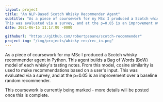 ```yaml
---
layout: project
title: "An NLP-Based Scotch Whisky Recommender Agent"
subtitle: "As a piece of coursework for my MSc I produced a Scotch whisky recommender agent in Python.
This was evaluated via a survey, and at the p=0.05 is an improvement over a baseline random recommender." # This forms the basis of a description of the project
date: 2021-06-15 11:17:00 -0000

githuburl: "https://github.com/robertpsoane/scotch-recommender"
project-img: "/img/projects/whisky-rec/rec_in.png"
---
```


As a piece of coursework for my MSc I produced a Scotch whisky recommender agent in Python. This agent builds a Bag of Words (BoW) model of each whisky's tasting notes. From this model, cosine similarity is used to make recommendations based on a user's input.
This was evaluated via a survey, and at the p=0.05 is an improvement over a baseline random recommender.

This coursework is currently being marked - more details will be posted once this is complete.
